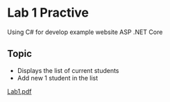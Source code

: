 # Lab 1 Practive

Using C# for develop example website ASP .NET Core

## Topic

-  Displays the list of current students
-  Add new 1 student in the list

[Lab1.pdf](https://github.com/user-attachments/files/16810464/Lab1.pdf)

